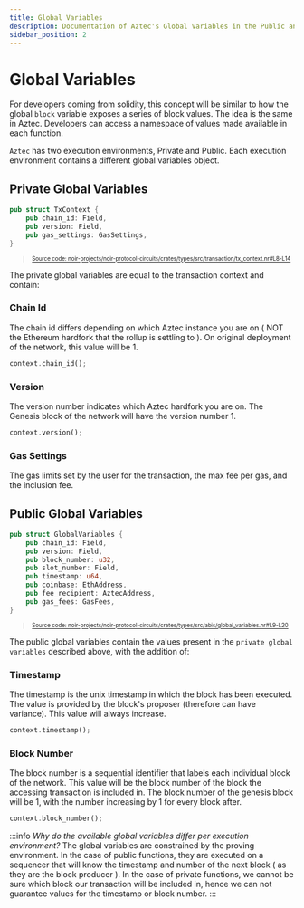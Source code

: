 ```yaml
---
title: Global Variables
description: Documentation of Aztec's Global Variables in the Public and Private Contexts
sidebar_position: 2
---
```


# Global Variables

For developers coming from solidity, this concept will be similar to how the global `block` variable exposes a series of block values. The idea is the same in Aztec. Developers can access a namespace of values made available in each function.

`Aztec` has two execution environments, Private and Public. Each execution environment contains a different global variables object.

## Private Global Variables

```rust title="tx-context" showLineNumbers 
pub struct TxContext {
    pub chain_id: Field,
    pub version: Field,
    pub gas_settings: GasSettings,
}
```
> <sup><sub><a href="https://github.com/AztecProtocol/aztec-packages/blob/v1.2.2/noir-projects/noir-protocol-circuits/crates/types/src/transaction/tx_context.nr#L8-L14" target="_blank" rel="noopener noreferrer">Source code: noir-projects/noir-protocol-circuits/crates/types/src/transaction/tx_context.nr#L8-L14</a></sub></sup>


The private global variables are equal to the transaction context and contain:

### Chain Id

The chain id differs depending on which Aztec instance you are on ( NOT the Ethereum hardfork that the rollup is settling to ). On original deployment of the network, this value will be 1.

```rust
context.chain_id();
```

### Version

The version number indicates which Aztec hardfork you are on. The Genesis block of the network will have the version number 1.

```rust
context.version();
```

### Gas Settings

The gas limits set by the user for the transaction, the max fee per gas, and the inclusion fee.

## Public Global Variables

```rust title="global-variables" showLineNumbers 
pub struct GlobalVariables {
    pub chain_id: Field,
    pub version: Field,
    pub block_number: u32,
    pub slot_number: Field,
    pub timestamp: u64,
    pub coinbase: EthAddress,
    pub fee_recipient: AztecAddress,
    pub gas_fees: GasFees,
}
```
> <sup><sub><a href="https://github.com/AztecProtocol/aztec-packages/blob/v1.2.2/noir-projects/noir-protocol-circuits/crates/types/src/abis/global_variables.nr#L9-L20" target="_blank" rel="noopener noreferrer">Source code: noir-projects/noir-protocol-circuits/crates/types/src/abis/global_variables.nr#L9-L20</a></sub></sup>


The public global variables contain the values present in the `private global variables` described above, with the addition of:

### Timestamp

The timestamp is the unix timestamp in which the block has been executed. The value is provided by the block's proposer (therefore can have variance). This value will always increase.

```rust
context.timestamp();
```

### Block Number

The block number is a sequential identifier that labels each individual block of the network. This value will be the block number of the block the accessing transaction is included in.
The block number of the genesis block will be 1, with the number increasing by 1 for every block after.

```rust
context.block_number();
```

:::info _Why do the available global variables differ per execution environment?_
The global variables are constrained by the proving environment. In the case of public functions, they are executed on a sequencer that will know the timestamp and number of the next block ( as they are the block producer ).
In the case of private functions, we cannot be sure which block our transaction will be included in, hence we can not guarantee values for the timestamp or block number.
:::
